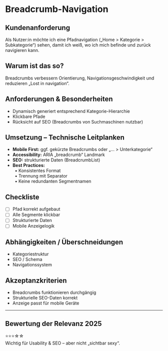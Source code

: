 # Breadcrumb-Navigation

## Kundenanforderung  
Als Nutzer:in möchte ich eine Pfadnavigation („Home > Kategorie > Subkategorie“) sehen, damit ich weiß, wo ich mich befinde und zurück navigieren kann.

## Warum ist das so?  
Breadcrumbs verbessern Orientierung, Navigationsgeschwindigkeit und reduzieren „Lost in navigation“.  

## Anforderungen & Besonderheiten  
- Dynamisch generiert entsprechend Kategorie-Hierarchie  
- Klickbare Pfade  
- Rücksicht auf SEO (Breadcrumbs von Suchmaschinen nutzbar)  

## Umsetzung – Technische Leitplanken  
- **Mobile First:** ggf. gekürzte Breadcrumbs oder „… > Unterkategorie“  
- **Accessibility:** ARIA „breadcrumb“ Landmark  
- **SEO:** strukturierte Daten (BreadcrumbList)  
- **Best Practices:**  
 • Konsistentes Format  
 • Trennung mit Separator  
 • Keine redundanten Segmentnamen  

## Checkliste  
- [ ] Pfad korrekt aufgebaut  
- [ ] Alle Segmente klickbar  
- [ ] Strukturierte Daten  
- [ ] Mobile Anzeigelogik  

## Abhängigkeiten / Überschneidungen  
- Kategoriestruktur  
- SEO / Schema  
- Navigationssystem  

## Akzeptanzkriterien  
- Breadcrumbs funktionieren durchgängig  
- Strukturielle SEO-Daten korrekt  
- Anzeige passt für mobile Geräte  

---

## Bewertung der Relevanz 2025  
⭐⭐⭐☆☆  
Wichtig für Usability & SEO – aber nicht „sichtbar sexy“.  

